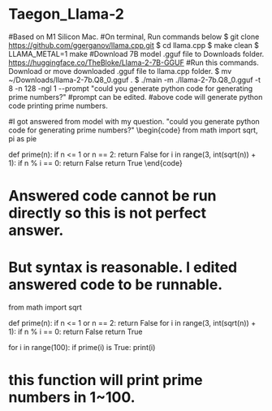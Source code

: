 # Taegon_Llama-2
#Based on M1 Silicon Mac.
#On terminal, Run commands below
$ git clone https://github.com/ggerganov/llama.cpp.git
$ cd llama.cpp
$ make clean
$ LLAMA_METAL=1 make
#Download 7B model .gguf file to Downloads folder.
https://huggingface.co/TheBloke/Llama-2-7B-GGUF
#Run this commands. Download or move downloaded .gguf file to llama.cpp folder. 
$ mv ~/Downloads/llama-2-7b.Q8_0.gguf .
$ ./main -m ./llama-2-7b.Q8_0.gguf -t 8 -n 128 -ngl 1 --prompt "could you generate python code for generating prime numbers?"
#prompt can be edited.
#above code will generate python code printing prime numbers.

#I got answered from model with my question. "could you generate python code for generating prime numbers?"
\begin{code}
from math import sqrt, pi as pie

def prime(n):
    if n <= 1 or n == 2:
        return False
    for i in range(3, int(sqrt(n)) + 1):
        if n % i == 0:
            return False
    return True
\end{code}

# Answered code cannot be run directly so this is not perfect answer.
# But syntax is reasonable. I edited answered code to be runnable.
from math import sqrt

def prime(n):
    if n <= 1 or n == 2:
        return False
    for i in range(3, int(sqrt(n)) + 1):
        if n % i == 0:
            return False
    return True


for i in range(100):
    if prime(i) is True:
        print(i)

# this function will print prime numbers in 1~100.

